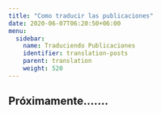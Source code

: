 ```yaml
---
title: "Como traducir las publicaciones"
date: 2020-06-07T06:20:50+06:00
menu:
  sidebar:
    name: Traduciendo Publicaciones
    identifier: translation-posts
    parent: translation
    weight: 520
---
```


## Próximamente.......
